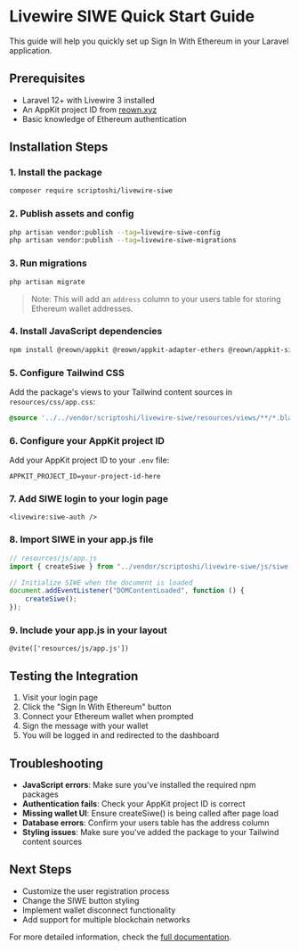 # Livewire SIWE Quick Start Guide

This guide will help you quickly set up Sign In With Ethereum in your Laravel application.

## Prerequisites

-   Laravel 12+ with Livewire 3 installed
-   An AppKit project ID from [reown.xyz](https://reown.xyz)
-   Basic knowledge of Ethereum authentication

## Installation Steps

### 1. Install the package

```bash
composer require scriptoshi/livewire-siwe
```

### 2. Publish assets and config

```bash
php artisan vendor:publish --tag=livewire-siwe-config
php artisan vendor:publish --tag=livewire-siwe-migrations
```

### 3. Run migrations

```bash
php artisan migrate
```

> Note: This will add an `address` column to your users table for storing Ethereum wallet addresses.

### 4. Install JavaScript dependencies

```bash
npm install @reown/appkit @reown/appkit-adapter-ethers @reown/appkit-siwe
```

### 5. Configure Tailwind CSS

Add the package's views to your Tailwind content sources in `resources/css/app.css`:

```css
@source '../../vendor/scriptoshi/livewire-siwe/resources/views/**/*.blade.php';
```

### 6. Configure your AppKit project ID

Add your AppKit project ID to your `.env` file:

```
APPKIT_PROJECT_ID=your-project-id-here
```

### 7. Add SIWE login to your login page

```blade
<livewire:siwe-auth />
```

### 8. Import SIWE in your app.js file

```javascript
// resources/js/app.js
import { createSiwe } from "../vendor/scriptoshi/livewire-siwe/js/siwe.js";

// Initialize SIWE when the document is loaded
document.addEventListener("DOMContentLoaded", function () {
    createSiwe();
});
```

### 9. Include your app.js in your layout

```blade
@vite(['resources/js/app.js'])
```

## Testing the Integration

1. Visit your login page
2. Click the "Sign In With Ethereum" button
3. Connect your Ethereum wallet when prompted
4. Sign the message with your wallet
5. You will be logged in and redirected to the dashboard

## Troubleshooting

-   **JavaScript errors**: Make sure you've installed the required npm packages
-   **Authentication fails**: Check your AppKit project ID is correct
-   **Missing wallet UI**: Ensure createSiwe() is being called after page load
-   **Database errors**: Confirm your users table has the address column
-   **Styling issues**: Make sure you've added the package to your Tailwind content sources

## Next Steps

-   Customize the user registration process
-   Change the SIWE button styling
-   Implement wallet disconnect functionality
-   Add support for multiple blockchain networks

For more detailed information, check the [full documentation](README.md).
